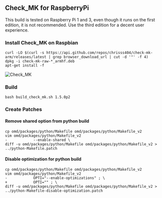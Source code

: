 
## Check_MK for RaspberryPi

This build is tested on Raspberry Pi 1 and 3, even though it runs on the first edition, it is not recommended. Use the third edition for a decent user experience. 

### Install Check_MK on Raspbian

    curl -LO $(curl -s https://api.github.com/repos/chrisss404/check-mk-arm/releases/latest | grep browser_download_url | cut -d '"' -f 4) 
    dpkg -i check-mk-raw-*_armhf.deb
    apt-get install -f

![Check_MK](https://raw.github.com/chrisss404/check-mk-arm/master/data/check_mk.png)

### Build

    bash build_check_mk.sh 1.5.0p2

### Create Patches

#### Remove shared option from python build

    cp omd/packages/python/Makefile omd/packages/python/Makefile_v2
    vim omd/packages/python/Makefile_v2
    -            --enable-shared \
    diff -u omd/packages/python/Makefile omd/packages/python/Makefile_v2 > ../python-Makefile.patch

#### Disable optimization for python build

    cp omd/packages/python/Makefile omd/packages/python/Makefile_v2
    vim omd/packages/python/Makefile_v2
    -            OPTI="--enable-optimizations" ; \
    +            OPTI="" ; \
    diff -u omd/packages/python/Makefile omd/packages/python/Makefile_v2 > ../python-Makefile-disable-optimization.patch
